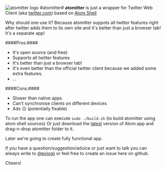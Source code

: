 ![atomitter logo](https://pp.vk.me/c623229/v623229982/28249/j_nhKXQNSJs.jpg)
#atomitter#
**atomitter** is just a wrapper for Twitter Web Client (aka [twitter.com](https://twitter.com)) based on [Atom Shell](https://github.com/atom/atom-shell)

Why should one use it? Because atomitter suppots all twitter features right after twitter adds them to its own site and it's better than just a browser tab! It's a separate app!

####Pros:####

- It's open source (and free)
- Supports all twitter features
- It's better than just a browser tab!
- It's even better than the official twitter client because we added some extra features.
- ...

####Cons:####

- Slower than native apps
- Can't synchronise clients on different devices
- Ads 😐 (potentially fixable)

To run the app one can execute `sudo ./build.sh` (to build atomitter using atom shell sources) 
Or just download the [latest](https://github.com/atom/atom-shell/releases/latest) version of Atom.app and drag-n-drop atomitter folder to it.

Later we're going to create fully functional app.

If you have a question/suggestion/advice or just want to talk you can always write to [@evlogii](https://twitter.com/evlogii) or feel free to create an issue here on github.

Cheers!
